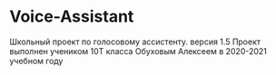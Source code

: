 # Voice-Assistant
Школьный проект по голосовому ассистенту. версия 1.5
Проект выполнен учеником 10Т класса Обуховым Алексеем в 2020-2021 учебном году
